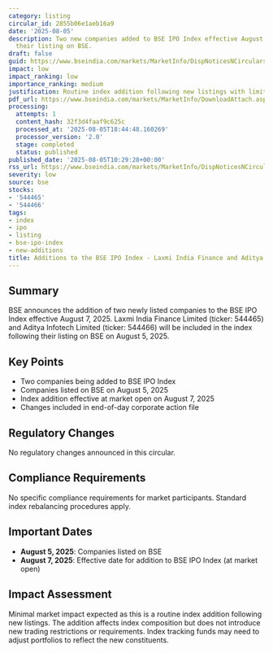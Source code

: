 ```yaml
---
category: listing
circular_id: 2855b06e1aeb16a9
date: '2025-08-05'
description: Two new companies added to BSE IPO Index effective August 7, 2025 following
  their listing on BSE.
draft: false
guid: https://www.bseindia.com/markets/MarketInfo/DispNoticesNCirculars.aspx?Noticeid={A543F705-A70B-4DF7-A013-0D81C7A42F99}&noticeno=20250805-21&dt=08/05/2025&icount=21&totcount=61&flag=0
impact: low
impact_ranking: low
importance_ranking: medium
justification: Routine index addition following new listings with limited market impact
pdf_url: https://www.bseindia.com/markets/MarketInfo/DownloadAttach.aspx?id=20250805-21&attachedId=
processing:
  attempts: 1
  content_hash: 32f3d4faaf9c625c
  processed_at: '2025-08-05T18:44:48.160269'
  processor_version: '2.0'
  stage: completed
  status: published
published_date: '2025-08-05T10:29:28+00:00'
rss_url: https://www.bseindia.com/markets/MarketInfo/DispNoticesNCirculars.aspx?Noticeid={A543F705-A70B-4DF7-A013-0D81C7A42F99}&noticeno=20250805-21&dt=08/05/2025&icount=21&totcount=61&flag=0
severity: low
source: bse
stocks:
- '544465'
- '544466'
tags:
- index
- ipo
- listing
- bse-ipo-index
- new-additions
title: Additions to the BSE IPO Index - Laxmi India Finance and Aditya Infotech Listed
---
```


## Summary

BSE announces the addition of two newly listed companies to the BSE IPO Index effective August 7, 2025. Laxmi India Finance Limited (ticker: 544465) and Aditya Infotech Limited (ticker: 544466) will be included in the index following their listing on BSE on August 5, 2025.

## Key Points

- Two companies being added to BSE IPO Index
- Companies listed on BSE on August 5, 2025
- Index addition effective at market open on August 7, 2025
- Changes included in end-of-day corporate action file

## Regulatory Changes

No regulatory changes announced in this circular.

## Compliance Requirements

No specific compliance requirements for market participants. Standard index rebalancing procedures apply.

## Important Dates

- **August 5, 2025**: Companies listed on BSE
- **August 7, 2025**: Effective date for addition to BSE IPO Index (at market open)

## Impact Assessment

Minimal market impact expected as this is a routine index addition following new listings. The addition affects index composition but does not introduce new trading restrictions or requirements. Index tracking funds may need to adjust portfolios to reflect the new constituents.